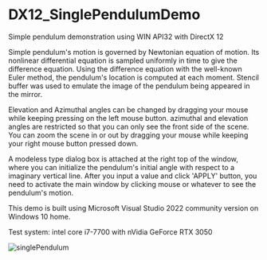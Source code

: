 # DX12_SinglePendulumDemo
Simple pendulum demonstration using WIN API32 with DirectX 12

Simple pendulum's motion is governed by Newtonian equation of motion. Its nonlinear differential equation is sampled uniformly in time to give the difference equation. Using the difference equation with the well-known Euler method, the pendulum's location is computed at each moment. Stencil buffer was used to emulate the image of the pendulum being appeared in the mirror.

Elevation and Azimuthal angles can be changed by dragging your mouse while keeping pressing on the left mouse button. azimuthal and elevation angles are restricted so that you can only see the front side of the scene. You can zoom the scene in or out by dragging your mouse while keeping your right mouse button pressed down.

A modeless type dialog box is attached at the right top of the window, where you can initialize the pendulum's initial angle with respect to a imaginary vertical line. After you input a value and click 'APPLY' button, you need to activate the main window by clicking mouse or whatever to see the pendulum's motion.

This demo is built using Microsoft Visual Studio 2022 community version on Windows 10 home.

Test system: intel core i7-7700 with nVidia GeForce RTX 3050

![singlePendulum](https://github.com/eisbaer137/DX12_SinglePendulumDemo/assets/166890279/7522b80d-bfd3-4056-a18f-d987ef19cdc4)
